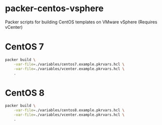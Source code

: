 # packer-centos-vsphere
Packer scripts for building CentOS templates on VMware vSphere (Requires vCenter)

# CentOS 7

```bash
packer build \
    -var-file=./variables/centos7.example.pkrvars.hcl \
    -var-file=./variables/vcenter.example.pkrvars.hcl \
    .
```

# CentOS 8

```bash
packer build \
    -var-file=./variables/centos8.example.pkrvars.hcl \
    -var-file=./variables/vcenter.example.pkrvars.hcl \
    .
```